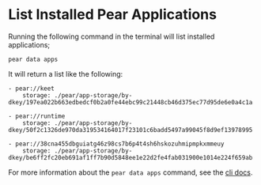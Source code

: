 # List Installed Pear Applications

Running the following command in the terminal will list installed applications;

```console
pear data apps
```

It will return a list like the following:

```
- pear://keet
    storage: ./pear/app-storage/by-dkey/197ea022b663edbedcf0b2a0fe44ebc99c21448cb46d375ec77d95de6e0a4c1a

- pear://runtime
    storage: ./pear/app-storage/by-dkey/50f2c1326de970da319534164017f23101c6badd5497a99045f8d9ef13978995

- pear://38cna455dbguiatg46z98cs7b6p4t4sh6hskozuhmipmpkxmmeuy
    storage: ./pear/app-storage/by-dkey/be6ff2fc20eb691af1ff7b90d5848ee1e22d2fe4fab031900e1014e224f659ab
```

For more information about the `pear data apps` command, see the [cli docs](./cli.md#pear-data-apps-flags-link).
